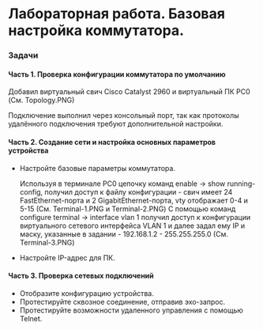 # Лабораторная работа. Базовая настройка коммутатора.

### Задачи

#### Часть 1. Проверка конфигурации коммутатора по умолчанию
Добавил виртуальный свич Cisco Catalyst 2960 и виртуальный ПК PC0 (См. Topology.PNG)

Подключение выполнил через консольный порт, так как протоколы удалённого подключения требуют дополнительной настройки.

#### Часть 2. Создание сети и настройка основных параметров устройства
- Настройте базовые параметры коммутатора.

  Используя в терминале PC0 цепочку команд enable -> show running-config, получил доступ к файлу конфигурации - свич имеет 24 FastEthernet-порта и 2 GigabitEthernet-порта, vty отображает 0-4 и 5-15 (См. Terminal-1.PNG и Terminal-2.PNG)
  C помощью команд configure terminal -> interface vlan 1 получил доступ к конфигурации виртуального сетевого интерфейса VLAN 1 и далее задал ему IP и маску, указанные в задании - 192.168.1.2 - 255.255.255.0 (См. Terminal-3.PNG)
  
- Настройте IP-адрес для ПК.

#### Часть 3. Проверка сетевых подключений
- Отобразите конфигурацию устройства.
- Протестируйте сквозное соединение, отправив эхо-запрос.
- Протестируйте возможности удаленного управления с помощью Telnet.
